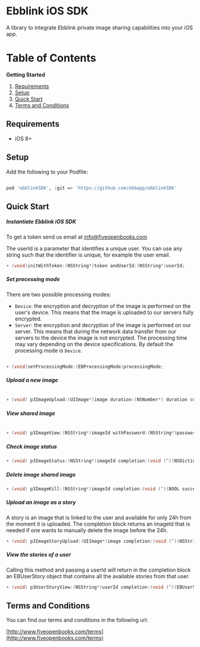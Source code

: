 Ebblink iOS SDK
==============

A library to integrate Ebblink private image sharing capabilities into your iOS app.


Table of Contents
=================
**Getting Started**

1. [Requirements](#requirements)
2. [Setup](#setup)
3. [Quick Start](#quick-start)
4. [Terms and Conditions](#terms-and-conditions)


Requirements
--------------

- iOS 8+


Setup
-------------

Add the following to your Podfile:

```sh

pod 'ebblinkSDK', :git => 'https://github.com/ebbapp/ebblinkSDK'
```


Quick Start
-------------


##### Instantiate Ebblink iOS SDK
To get a token send us email at info@fiveopenbooks.com

The userId is a parameter that identifies a unique user. You can use any string such that the
identifier is unique, for example the user email.
```Objective-C
+ (void)initWithToken:(NSString*)token andUserId:(NSString*)userId;
```

##### Set processing mode
There are two possible processing modes:
- ```Device```: the encryption and decryption of the image is performed on the user's device. This means that the image is uploaded to our servers fully encrypted.
- ```Server```: the encryption and decryption of the image is performed on our server. This means that during the network data transfer from our servers to the device the image is not encrypted. The processing time may vary depending on the device specifications. By default the processing mode is ```Device```.
```Objective-C

+ (void)setProcessingMode:(EBProcessingMode)processingMode;
```

##### Upload a new image

```Objective-C

+ (void) p3ImageUpload:(UIImage*)image duration:(NSNumber*) duration completion:(void (^)(NSString* imageId, NSString* password, NSString* publicLink, NSString* error))completionBlock;
```

##### View shared image

```Objective-C

+ (void) p3ImageView:(NSString*)imageId withPassword:(NSString*)password completion:(void (^)(UIImage* image, NSString* error))completionBlock;

```
##### Check image status

```Objective-C
+ (void) p3ImageStatus:(NSString*)imageId completion:(void (^)(NSDictionary* dictionary, NSString* error))completionBlock;

```

##### Delete image shared image


```Objective-C
+ (void) p3ImageKill:(NSString*)imageId completion:(void (^)(BOOL success, NSString* error))completionBlock;

```

##### Upload an image as a story
A story is an image that is linked to the user and available for only 24h from the moment it is uploaded. The completion block returns an imageId that is needed if one wants to manually delete the image before the 24h. 


```Objective-C
+ (void) p3ImageStoryUpload:(UIImage*)image completion:(void (^)(NSString* imageId, NSString* error))completionBlock;

```

##### View the stories of a user
Calling this method and passing a userId will return in the completion block an EBUserStory object that contains all the available stories from that user. 


```Objective-C
+ (void) p3UserStoryView:(NSString*)userId completion:(void (^)(EBUserStory *story, NSString* error))completionBlock;;

```


Terms and Conditions
----------------

You can find our terms and conditions in the following url:

[http://www.fiveopenbooks.com/terms](http://www.fiveopenbooks.com/terms)
